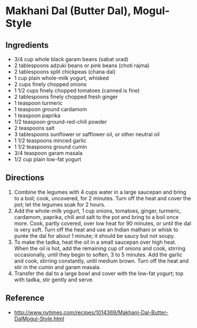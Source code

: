 # Makhani Dal (Butter Dal), Mogul-Style

## Ingredients

* 3/4 cup whole black garam beans (sabat urad)
* 2 tablespoons adzuki beans or pink beans (choti rajma)
* 2 tablespoons split chickpeas (chana dal)
* 1 cup plain whole-milk yogurt, whisked
* 2 cups finely chopped onions
* 1 1/2 cups finely chopped tomatoes (canned is fine)
* 2 tablespoons finely chopped fresh ginger
* 1 teaspoon turmeric
* 1 teaspoon ground cardamom
* 1 teaspoon paprika
* 1/2 teaspoon ground-red-chili powder
* 2 teaspoons salt
* 3 tablespoons sunflower or safflower oil, or other neutral oil
* 1 1/2 teaspoons minced garlic
* 1 1/2 teaspoons ground cumin
* 3/4 teaspoon garam masala
* 1/2 cup plain low-fat yogurt

## Directions

1. Combine the legumes with 4 cups water in a large saucepan and bring to a boil; cook, uncovered, for 2 minutes. Turn off the heat and cover the pot; let the legumes soak for 2 hours.
2. Add the whole-milk yogurt, 1 cup onions, tomatoes, ginger, turmeric, cardamom, paprika, chili and salt to the pot and bring to a boil once more. Cook, partly covered, over low heat for 90 minutes, or until the dal is very soft. Turn off the heat and use an Indian mathani or whisk to purée the dal for about 1 minute; it should be saucy but not soupy.
3. To make the tadka, heat the oil in a small saucepan over high heat. When the oil is hot, add the remaining cup of onions and cook, stirring occasionally, until they begin to soften, 3 to 5 minutes. Add the garlic and cook, stirring constantly, until medium brown. Turn off the heat and stir in the cumin and garam masala.
4. Transfer the dal to a large bowl and cover with the low-fat yogurt; top with tadka, stir gently and serve.

## Reference

* <http://www.nytimes.com/recipes/1014369/Makhani-Dal-Butter-DalMogul-Style.html>

